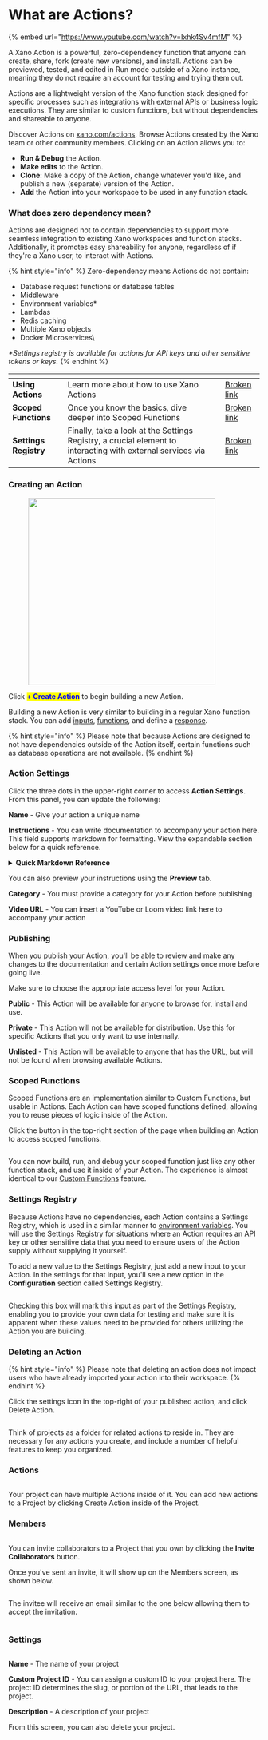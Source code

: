 # What are Actions?

{% embed url="https://www.youtube.com/watch?v=Ixhk4Sv4mfM" %}

A Xano Action is a powerful, zero-dependency function that anyone can create, share, fork (create new versions), and install. Actions can be previewed, tested, and edited in Run mode outside of a Xano instance, meaning they do not require an account for testing and trying them out.&#x20;

Actions are a lightweight version of the Xano function stack designed for specific processes such as integrations with external APIs or business logic executions. They are similar to custom functions, but without dependencies and shareable to anyone.

Discover Actions on [xano.com/actions](https://www.xano.com/actions).  Browse Actions created by the Xano team or other community members. Clicking on an Action allows you to:

* **Run & Debug** the Action.
* **Make edits** to the Action.
* **Clone**: Make a copy of the Action, change whatever you'd like, and publish a new (separate) version of the Action.
* **Add** the Action into your workspace to be used in any function stack.&#x20;

### What does zero dependency mean?

Actions are designed not to contain dependencies to support more seamless integration to existing Xano workspaces and function stacks. Additionally, it promotes easy shareability for anyone, regardless of if they're a Xano user, to interact with Actions.&#x20;

{% hint style="info" %}
Zero-dependency means Actions do not contain:

* Database request functions or database tables
* Middleware
* Environment variables\*
* Lambdas
* Redis caching
* Multiple Xano objects
* Docker Microservices\


_\*Settings registry is available for actions for API keys and other sensitive tokens or keys._
{% endhint %}

<table data-view="cards"><thead><tr><th></th><th></th><th></th><th data-hidden data-card-target data-type="content-ref"></th></tr></thead><tbody><tr><td><strong>Using Actions</strong></td><td>Learn more about how to use Xano Actions</td><td></td><td><a href="broken-reference">Broken link</a></td></tr><tr><td><strong>Scoped Functions</strong></td><td>Once you know the basics, dive deeper into Scoped Functions</td><td></td><td><a href="broken-reference">Broken link</a></td></tr><tr><td><strong>Settings Registry</strong></td><td>Finally, take a look at the Settings Registry, a crucial element to interacting with external services via Actions</td><td></td><td><a href="broken-reference">Broken link</a></td></tr></tbody></table>

### Creating an Action

<div align="left"><figure><img src="../.gitbook/assets/CleanShot 2024-10-10 at 09.52.49@2x.png" alt="" width="375"><figcaption></figcaption></figure></div>

Click <mark style="color:blue;">**+ Create Action**</mark> to begin building a new Action.

Building a new Action is very similar to building in a regular Xano function stack. You can add [inputs](broken-reference), [functions](broken-reference), and define a [response](broken-reference).

{% hint style="info" %}
Please note that because Actions are designed to not have dependencies outside of the Action itself, certain functions such as database operations are not available.
{% endhint %}

### Action Settings

Click the three dots in the upper-right corner to access **Action Settings**. From this panel, you can update the following:

**Name** - Give your action a unique name

**Instructions** - You can write documentation to accompany your action here. This field supports markdown for formatting. View the expandable section below for a quick reference.

<details>

<summary><strong>Quick Markdown Reference</strong></summary>

````
# Header 1
## Header 2
### Header 3

*Italic* or _Italic_
**Bold** or __Bold__
***Bold and Italic*** or ___Bold and Italic___

- Item 1
- Item 2
  - Subitem 2.1

1. First item
2. Second item
   1. Subitem 2.1

[Link text](https://www.example.com)

[Alt text](image-url.jpg)

`inline code`

```code block```
````

</details>

You can also preview your instructions using the **Preview** tab.

**Category** - You must provide a category for your Action before publishing

**Video URL** - You can insert a YouTube or Loom video link here to accompany your action

### Publishing

When you publish your Action, you'll be able to review and make any changes to the documentation and certain Action settings once more before going live.

Make sure to choose the appropriate access level for your Action.

**Public** - This Action will be available for anyone to browse for, install and use.

**Private** - This Action will not be available for distribution. Use this for specific Actions that you only want to use internally.

**Unlisted** - This Action will be available to anyone that has the URL, but will not be found when browsing available Actions.

### Scoped Functions

Scoped Functions are an implementation similar to Custom Functions, but usable in Actions. Each Action can have scoped functions defined, allowing you to reuse pieces of logic inside of the Action.

Click the button in the top-right section of the page when building an Action to access scoped functions.

<figure><img src="../.gitbook/assets/CleanShot 2024-10-15 at 21.29.14@2x.png" alt=""><figcaption></figcaption></figure>

You can now build, run, and debug your scoped function just like any other function stack, and use it inside of your Action. The experience is almost identical to our [Custom Functions](broken-reference) feature.

### Settings Registry

Because Actions have no dependencies, each Action contains a Settings Registry, which is used in a similar manner to [environment variables](broken-reference). You will use the Settings Registry for situations where an Action requires an API key or other sensitive data that you need to ensure users of the Action supply without supplying it yourself.

To add a new value to the Settings Registry, just add a new input to your Action. In the settings for that input, you'll see a new option in the **Configuration** section called Settings Registry.

<figure><img src="../.gitbook/assets/CleanShot 2024-10-15 at 22.25.36@2x.png" alt=""><figcaption></figcaption></figure>

Checking this box will mark this input as part of the Settings Registry, enabling you to provide your own data for testing and make sure it is apparent when these values need to be provided for others utilizing the Action you are building.

### Deleting an Action

{% hint style="info" %}
Please note that deleting an action does not impact users who have already imported your action into their workspace.&#x20;
{% endhint %}

Click the settings icon in the top-right of your published action, and click Delete Actio&#x6E;**.**

<figure><img src="../.gitbook/assets/CleanShot 2024-10-29 at 13.44.11.png" alt=""><figcaption></figcaption></figure>









Think of projects as a folder for related actions to reside in. They are necessary for any actions you create, and include a number of helpful features to keep you organized.

### Actions

<figure><img src="../.gitbook/assets/CleanShot 2024-10-10 at 09.50.01@2x.png" alt=""><figcaption></figcaption></figure>

Your project can have multiple Actions inside of it. You can add new actions to a Project by clicking Create Action inside of the Project.

### Members

<figure><img src="../.gitbook/assets/CleanShot 2024-10-10 at 09.50.18@2x.png" alt=""><figcaption></figcaption></figure>

You can invite collaborators to a Project that you own by clicking the **Invite Collaborators** button.

Once you've sent an invite, it will show up on the Members screen, as shown below.

<figure><img src="../.gitbook/assets/CleanShot 2024-10-04 at 17.35.59.png" alt=""><figcaption></figcaption></figure>

The invitee will receive an email similar to the one below allowing them to accept the invitation.

<figure><img src="../.gitbook/assets/CleanShot 2024-10-04 at 17.36.47.png" alt=""><figcaption></figcaption></figure>

### Settings

<figure><img src="../.gitbook/assets/CleanShot 2024-10-10 at 09.50.38@2x.png" alt=""><figcaption></figcaption></figure>

**Name** - The name of your project

**Custom Project ID** - You can assign a custom ID to your project here. The project ID determines the slug, or portion of the URL, that leads to the project.

**Description** - A description of your project

From this screen, you can also delete your project.



